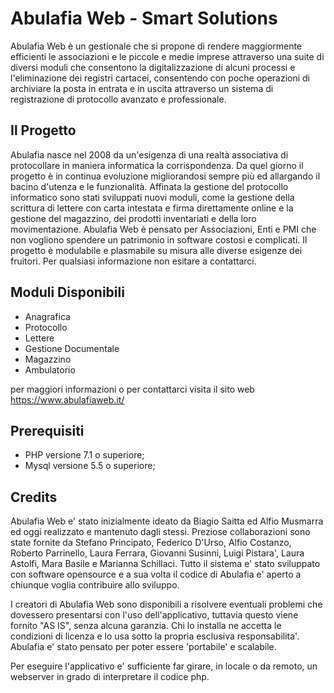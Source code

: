 # Abulafia Web - Smart Solutions

Abulafia Web è un gestionale che si propone di rendere maggiormente efficienti le associazioni e le piccole e medie imprese attraverso una suite di diversi moduli che consentono la digitalizzazione di alcuni processi e l'eliminazione dei registri cartacei, consentendo con poche operazioni di archiviare la posta in entrata e in uscita attraverso un sistema di registrazione di protocollo avanzato e professionale. 

## Il Progetto

Abulafia nasce nel 2008 da un'esigenza di una realtà associativa di protocollare in maniera informatica la corrispondenza. Da quel giorno il progetto è in continua evoluzione migliorandosi sempre più ed allargando il bacino d'utenza e le funzionalità. Affinata la gestione del protocollo informatico sono stati sviluppati nuovi moduli, come la gestione della scrittura di lettere con carta intestata e firma direttamente online e la gestione del magazzino, dei prodotti inventariati e della loro movimentazione. Abulafia Web è pensato per Associazioni, Enti e PMI che non vogliono spendere un patrimonio in software costosi e complicati. Il progetto è modulabile e plasmabile su misura alle diverse esigenze dei fruitori. Per qualsiasi informazione non esitare a contattarci.

## Moduli Disponibili

* Anagrafica
* Protocollo
* Lettere
* Gestione Documentale
* Magazzino
* Ambulatorio

per maggiori informazioni o per contattarci visita il sito web https://www.abulafiaweb.it/

## Prerequisiti

* PHP versione 7.1 o superiore;
* Mysql versione 5.5 o superiore;

## Credits

Abulafia Web e' stato inizialmente ideato da Biagio Saitta ed Alfio Musmarra ed oggi realizzato e mantenuto dagli stessi.
Preziose collaborazioni sono state fornite da Stefano Principato, Federico D'Urso, Alfio Costanzo, Roberto Parrinello, Laura Ferrara, Giovanni Susinni, Luigi Pistara', Laura Astolfi, Mara Basile e Marianna Schillaci.
Tutto il sistema e' stato sviluppato con software opensource e a sua volta il codice di Abulafia e' aperto a chiunque voglia contribuire allo sviluppo.

I creatori di Abulafia Web sono disponibili a risolvere eventuali problemi che dovessero presentarsi con l'uso dell'applicativo, tuttavia questo viene fornito "AS IS", senza alcuna garanzia.
Chi lo installa ne accetta le condizioni di licenza e lo usa sotto la propria esclusiva responsabilita'.
Abulafia e' stato pensato per poter essere 'portabile' e scalabile. 

Per eseguire l'applicativo e' sufficiente far girare, in locale o da remoto, un webserver in grado di interpretare il codice php.